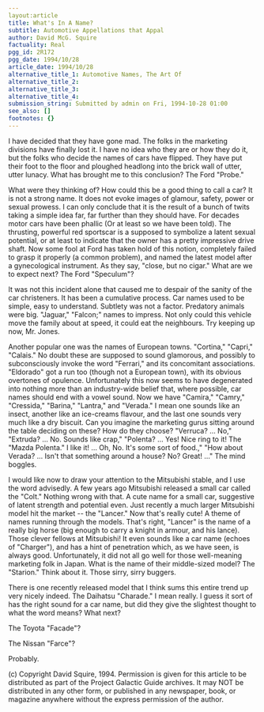 ```yaml
---
layout:article
title: What's In A Name?
subtitle: Automotive Appellations that Appal
author: David McG. Squire
factuality: Real
pgg_id: 2R172
pgg_date: 1994/10/28
article_date: 1994/10/28
alternative_title_1: Automotive Names, The Art Of
alternative_title_2: 
alternative_title_3: 
alternative_title_4: 
submission_string: Submitted by admin on Fri, 1994-10-28 01:00
see_also: []
footnotes: {}
---
```

<div>
<p>I have decided that they have gone mad. The folks in the marketing divisions have finally lost it. I have no idea who they are or how they do it, but the folks who decide the names of cars have flipped. They have put their foot to the floor and ploughed headlong into the brick wall of utter, utter lunacy. What has brought me to this conclusion? The Ford "Probe."</p>
<p>What were they thinking of? How could this be a good thing to call a car? It is not a strong name. It does not evoke images of glamour, safety, power or sexual prowess. I can only conclude that it is the result of a bunch of twits taking a simple idea far, far further than they should have. For decades motor cars have been phallic (Or at least so we have been told). The thrusting, powerful red sportscar is a supposed to symbolize a latent sexual potential, or at least to indicate that the owner has a pretty impressive drive shaft. Now some fool at Ford has taken hold of this notion, completely failed to grasp it properly (a common problem), and named the latest model after a gynecological instrument. As they say, "close, but no cigar." What are we to expect next? The Ford "Speculum"?</p>
<p>It was not this incident alone that caused me to despair of the sanity of the car christeners. It has been a cumulative process. Car names used to be simple, easy to understand. Subtlety was not a factor. Predatory animals were big. "Jaguar," "Falcon;" names to impress. Not only could this vehicle move the family about at speed, it could eat the neighbours. Try keeping up now, Mr. Jones.</p>
<p>Another popular one was the names of European towns. "Cortina," "Capri," "Calais." No doubt these are supposed to sound glamorous, and possibly to subconsciously invoke the word "Ferrari," and its concomitant associations. "Eldorado" got a run too (though not a European town), with its obvious overtones of opulence. Unfortunately this now seems to have degenerated into nothing more than an industry-wide belief that, where possible, car names should end with a vowel sound. Now we have "Camira," "Camry," "Cressida," "Barina," "Lantra," and "Verada." I mean one sounds like an insect, another like an ice-creams flavour, and the last one sounds very much like a dry biscuit. Can you imagine the marketing gurus sitting around the table deciding on these? How do they choose? "Verruca? ... No," "Extruda? ... No. Sounds like crap," "Polenta? ... Yes! Nice ring to it! The "Mazda Polenta." I like it! ... Oh, No. It's some sort of food.," "How about Verada? ... Isn't that something around a house? No? Great! ..." The mind boggles.</p>
<p>I would like now to draw your attention to the Mitsubishi stable, and I use the word advisedly. A few years ago Mitsubishi released a small car called the "Colt." Nothing wrong with that. A cute name for a small car, suggestive of latent strength and potential even. Just recently a much larger Mitsubishi model hit the market -- the "Lancer." Now that's really cute! A theme of names running through the models. That's right, "Lancer" is the name of a really big horse (big enough to carry a knight in armour, and his lance). Those clever fellows at Mitsubishi! It even sounds like a car name (echoes of "Charger"), and has a hint of penetration which, as we have seen, is always good. Unfortunately, it did not all go well for those well-meaning marketing folk in Japan. What is the name of their middle-sized model? The "Starion." Think about it. Those sirry, sirry buggers.</p>
<p>There is one recently released model that I think sums this entire trend up very nicely indeed. The Daihatsu "Charade." I mean really. I guess it sort of has the right sound for a car name, but did they give the slightest thought to what the word means? What next?</p>
<p>The Toyota "Facade"?</p>
<p>The Nissan "Farce"?</p>
<p>Probably.</p>
<p>(c) Copyright David Squire, 1994. Permission is given for this article to be distributed as part of the Project Galactic Guide archives. It may NOT be distributed in any other form, or published in any newspaper, book, or magazine anywhere without the express permission of the author. <!--Amazon_CLS_IM_END--></p>
</div>

